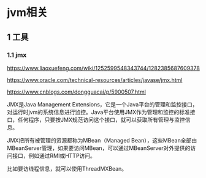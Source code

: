 # jvm相关

## 1 工具

### 1.1 jmx

https://www.liaoxuefeng.com/wiki/1252599548343744/1282385687609378

https://www.oracle.com/technical-resources/articles/javase/jmx.html

https://www.cnblogs.com/dongguacai/p/5900507.html

JMX是Java Management Extensions，它是一个Java平台的管理和监控接口，对运行时jvm的系统信息进行监控。Java平台使用JMX作为管理和监控的标准接口，任何程序，只要按JMX规范访问这个接口，就可以获取所有管理与监控信息。

JMX把所有被管理的资源都称为MBean（Managed Bean），这些MBean全部由MBeanServer管理，如果要访问MBean，可以通过MBeanServer对外提供的访问接口，例如通过RMI或HTTP访问。

比如要访线程信息，就可以使用ThreadMXBean。